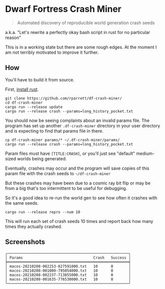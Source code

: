 # Dwarf Fortress Crash Miner
> Automated discovery of reproducible world generation crash seeds

a.k.a. "Let's rewrite a perfectly okay bash script in rust for no particular reason"

This is in a working state but there are some rough edges. At the moment I am not terribly motivated to improve it further.

## How

You'll have to build it from source.

First, [install rust](https://www.rust-lang.org/tools/install).

```
git clone https://github.com/rparrett/df-crash-miner/
cd df-crash-miner
cargo run --release update
cargo run --release crash --params=long_history_pocket.txt
```

You should now be seeing complaints about an invalid params file. The program has set up another `.df-crash-miner` directory in your user directory and is expecting to find that params file in there.

```
cp df-crash-miner params/* ~/.df-crash-miner/params/
cargo run --release crash --params=long_history_pocket.txt
```

Param files must have `[TITLE:CRASH]`, or you'll just see "default" medium-sized worlds being generated.

Eventually, crashes may occur and the program will save copies of this param file with the crash seeds to `~/df-crash-miner`

But these crashes may have been due to a cosmic ray bit flip or may be from a big that's too intermittent to be useful for debugging.

So it's a good idea to re-run the world gen to see how often it crashes with the same seeds.

```
cargo run --release repro --num 10
```

This will run each set of crash seeds 10 times and report back how many times they actually crashed.

## Screenshots

```
╭───────────────────────────────────────────────────────╮
│ Params                                Crash   Success │
╞═══════════════════════════════════════════════════════╡
│ macos-20210208-002253-827591000.txt   10      0       │
│ macos-20210208-001000-795054000.txt   10      0       │
│ macos-20210208-002237-713855000.txt   10      0       │
│ macos-20210208-001635-776530000.txt   10      0       │
╰───────────────────────────────────────────────────────╯
```

